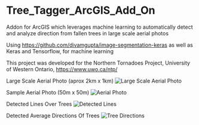 # Tree_Tagger_ArcGIS_Add_On
Addon for ArcGIS which leverages machine learning to automatically detect and analyze direction from fallen trees in large scale aerial photos


Using https://github.com/divamgupta/image-segmentation-keras as well as Keras and Tensorflow, for machine learning


This project was developed for the Northern Tornadoes Project, University of Western Ontario, https://www.uwo.ca/ntp/

Large Scale Aerial Photo (aprox 2km x 1km)
![Large Scale Aerial Photo](https://github.com/Daniel-Butt/Tree_Tagger_ArcGIS_Add_On/blob/main_3/tempsnip4.PNG?raw=true)

Sample Aerial Photo (50m x 50m)
![Aerial Photo](https://github.com/Daniel-Butt/Tree_Tagger_ArcGIS_Add_On/blob/main_3/Capture2.PNG?raw=true)

Detected Lines Over Trees
![Detected Lines](https://github.com/Daniel-Butt/Tree_Tagger_ArcGIS_Add_On/blob/main_3/Capture1.PNG?raw=true)

Detected Average Directions Of Trees
![Tree Directions](https://github.com/Daniel-Butt/Tree_Tagger_ArcGIS_Add_On/blob/main_3/Capture3.PNG?raw=true)
